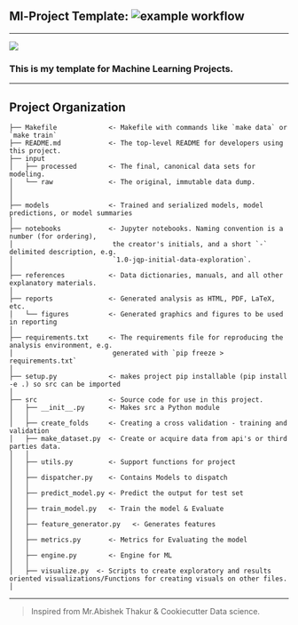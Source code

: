 ## Ml-Project Template: ![example workflow](https://github.com/ShyamGurunath/Ml_project_template/actions/workflows/cicd.yml/badge.svg)
----------------------------------------------------------------

![](https://cloud.google.com/ai-platform/images/ml-workflow.svg)

### This is my template for Machine Learning Projects.

------

Project Organization
------------

    ├── Makefile             <- Makefile with commands like `make data` or `make train`
    ├── README.md            <- The top-level README for developers using this project.
    ├── input
    │   ├── processed        <- The final, canonical data sets for modeling.
    │   └── raw              <- The original, immutable data dump.
    │
    │
    ├── models               <- Trained and serialized models, model predictions, or model summaries
    │
    ├── notebooks            <- Jupyter notebooks. Naming convention is a number (for ordering),
    │                         the creator's initials, and a short `-` delimited description, e.g.
    │                         `1.0-jqp-initial-data-exploration`.
    │
    ├── references           <- Data dictionaries, manuals, and all other explanatory materials.
    │
    ├── reports              <- Generated analysis as HTML, PDF, LaTeX, etc.
    │   └── figures          <- Generated graphics and figures to be used in reporting
    │
    ├── requirements.txt     <- The requirements file for reproducing the analysis environment, e.g.
    │                         generated with `pip freeze > requirements.txt`
    │
    ├── setup.py             <- makes project pip installable (pip install -e .) so src can be imported
    │
    ├── src                  <- Source code for use in this project.
    │   ├── __init__.py      <- Makes src a Python module
    │   │
    │   ├── create_folds     <- Creating a cross validation - training and validation
    │   ├── make_dataset.py  <- Create or acquire data from api's or third parties data.
    │   │
    │   ├── utils.py         <- Support functions for project
    │   │   
    │   ├── dispatcher.py    <- Contains Models to dispatch
    │   │                  
    │   ├── predict_model.py <- Predict the output for test set
    │   │    
    │   ├── train_model.py   <- Train the model & Evaluate
    │   │
    │   ├── feature_generator.py   <- Generates features
    │   │
    │   ├── metrics.py       <- Metrics for Evaluating the model
    │   │
    │   ├── engine.py        <- Engine for ML
    │   │
    │   ├── visualize.py  <- Scripts to create exploratory and results oriented visualizations/Functions for creating visuals on other files.
    │

--------

> Inspired from Mr.Abishek Thakur & Cookiecutter Data science.
